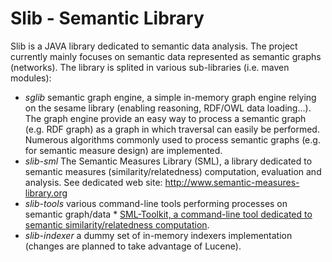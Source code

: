 Slib - Semantic Library
========================

Slib is a JAVA library dedicated to semantic data analysis.
The project currently mainly focuses on semantic data represented as semantic graphs (networks).
The library is splited in various sub-libraries (i.e. maven modules):
* *sglib* semantic graph engine, a simple in-memory graph engine relying on the sesame library (enabling reasoning, RDF/OWL data loading...). The graph engine provide an easy way to process a semantic graph (e.g. RDF graph) as a graph in which traversal can easily be performed. Numerous algorithms commonly used to process semantic graphs (e.g. for semantic measure design) are implemented.  
* *slib-sml* The Semantic Measures Library (SML), a library dedicated to semantic measures (similarity/relatedness) computation, evaluation and analysis. See dedicated web site: http://www.semantic-measures-library.org
* *slib-tools* various command-line tools performing processes on semantic graph/data
       * [SML-Toolkit, a command-line tool dedicated to semantic similarity/relatedness computation](https://github.com/sharispe/slib/tree/master/slib-tools/slib-tools-sml-toolkit).
* *slib-indexer* a dummy set of in-memory indexers implementation (changes are planned to take advantage of Lucene).




        